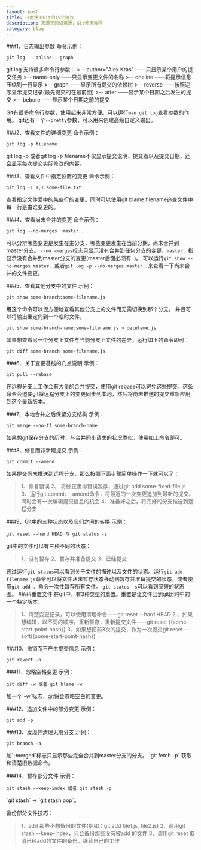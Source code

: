 ```yaml
---
layout: post
title: 日常使用Git的19个建议
description: 来源于网络资源，Git使用教程
category: blog
---
```


###1、日志输出参数
命令示例：
<p><code>git log -- online --graph</code></>

git log 支持很多命令行参数：
	>-- author="Alex Kras" ——只显示某个用户的提交任务
	>-- name-only ——只显示变更文件的名称
	>-- oneline ——将提示信息压缩到一行显示
	>-- graph  ——显示所有提交的依赖树
	>-- reverse  ——按照逆序显示提交记录(最先提交的在最前面)
	>-- after  ——显示某个日期之后发生的提交
	>-- bebore  ——显示某个日期之前的提交


Git有很多命令行参数，使用起来非常方便。可以运行`man git log`查看参数的作用。
git还有一个`--pretty`参数，可以用来创建高级自定义输出。

###2、查看文件的详细变更
命令示例：
<p><code>git log -p filename</code></p>

git log -p 或者git log -p filename不仅显示提交说明、提交者以及提交日期，还会显示每次提交实际修改的内容。

###3、查看文件中指定位置的变更
命令示例：
<p><code>git log -L 1,1:some-file.txt</code></p>

查看指定文件爱中的某些行的变更。同时可以使用git blame filename追查文件中每一行是由谁变更的。

###4、查看尚未合并的变更
命令示例：
<p><code>git log --no-merges  master..</code></p>

可以分辨哪些变更是发生在主分支，哪些变更发生在当前分期，尚未合并到master分支。
`--no -merges`标志只显示没有合并到任何分支的变更，`master..`指显示没有合并到master分支的变更(master后面必须有..)。
可以运行`git show --no-merges master..`或者`git log -p --no-merges master..`来查看一下尚未合并的文件变更。

###5、查看其他分支中的文件
示例：
<p><code>git show some-branch:some-filename.js</code></p>

用这个命令可以很方便地查看其他分支上的文件而无需切换到那个分支。
并且可以将输出重定向到一个临时文件，
<p><code>git show some-branch-name:some-filename.js > deleteme.js</code></p>
如果想查看另一个分支上文件与当前分支上文件的差异，运行如下的命令即可：
<p><code>git diff some-branch some-filename.js</code></p>


###6、关于变更基线的几点说明
示例：
<p><code>git pull --rebase</code></p>

在远程分支上工作会有大量的合并提交，使用git rebase可以避免这些提交。这条命令会迫使git将远程分支上的变更同步到本地，然后将尚未推送的提交重新应用到这个最新版本。

###7、本地合并之后保留分支结构
示例：
<p><code>git merge --no-ff some-branch-name</code></p>

如果想git保存分支的历时，与合并同步请求的状况类似，使用如上命令即可。

###8、修复而非新建提交
示例：
<p><code>git commit --amend</code></p>

如果提交尚未推送到远程分支，那么按照下面步骤简单操作一下就可以了：
> 1、修复错误
>2、 将修正裹得错误暂存，通过git add some-fixed-file.js
> 3、运行git commit --amend命令，将最近的一次变更追加到最新的提交。同时会有一次编辑提交信息的机会
> 4、准备好之后，将完好的分支推送到远程分支

###9、Git中的三种状态以及它们之间的转换
示例：
<p><code>git reset --hard HEAD 与 git status -s</code></>

git中的文件可以有三种不同的状态：
>1、没有暂存
>2、暂存并准备提交
>3、已经提交


通过运行`git status`可以看到关于文件的描述以及文件的状态。运行`git add filename.js`命令可以将文件从未暂存状态移动到暂存并准备提交的状态，或者使用`git add . `命令一次性暂存所有文件。
`git status -s`可以看到简短的状态图。
####重置文件
在git中，有3种类型的重置。重置是让文件回到git历时中的一个特定版本。
>1、清楚变更记录，可以使用清理命令——git reset --hard HEAD
>2 、如果想编辑，以不同的顺序，重新暂存，重新提交文件——git reset {{some-start-point-hash}}
>3、如果想把前3次的提交，作为一次提交git reset --soft{{some-start-point-hash}}

###10、撤销而不产生提交信息
示例：
<p><code>git revert -n</code></p>

###11、忽略空格变更
示例：
<p><code>git diff -w 或者 git blame -w</code></p>
加一个`-w`标志，git将会忽略空白的变更。

###12、追加文件中的部分变更
示例：
<p><code>git add -p</code></>


###13、发现并清理无用分支
示例：
<p><code>git branch -a</code></p>
加`-merged`标志只显示那些完全合并到master分支的分支。
`git fetch -p` 获取和清楚旧数据命令。

###14、暂存部分文件
示例：
<p><code>git stash --keep-index 或者 git stash -p</code></p>
`git stash` -> `git stash pop`。

备份部分文件技巧：
>1、add 那些不想备份的文件(例如：git add file1.js, file2.js)
>2、调用git stash --keep-index，只会备份那些没有被add 的文件
>3、调用git reset 取消已经add的文件的备份，继续自己的工作








[StrongL]:    http://stronglong.com  "StrongL"
